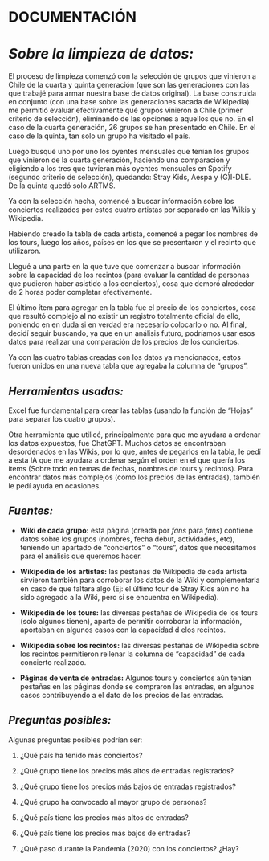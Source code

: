 # __DOCUMENTACIÓN__ 

# *__Sobre la limpieza de datos:__* 

El proceso de limpieza comenzó con la selección de grupos que vinieron a Chile de la cuarta y quinta generación (que son las generaciones con las que trabajé para armar nuestra base de datos original). La base construida en conjunto (con una base sobre las generaciones sacada de Wikipedia) me permitió evaluar efectivamente qué grupos vinieron a Chile (primer criterio de selección), eliminando de las opciones a aquellos que no. En el caso de la cuarta generación, 26 grupos se han presentado en Chile. En el caso de la quinta, tan solo un grupo ha visitado el país. 

Luego busqué uno por uno los oyentes mensuales que tenían los grupos que vinieron de la cuarta generación, haciendo una comparación y eligiendo a los tres que tuvieran más oyentes mensuales en Spotify (segundo criterio de selección), quedando: Stray Kids, Aespa y (G)I-DLE. De la quinta quedó solo ARTMS. 

Ya con la selección hecha, comencé a buscar información sobre los conciertos realizados por estos cuatro artistas por separado en las Wikis y Wikipedia.  

Habiendo creado la tabla de cada artista, comencé a pegar los nombres de los tours, luego los años, países en los que se presentaron y el recinto que utilizaron. 

Llegué a una parte en la que tuve que comenzar a buscar información sobre la capacidad de los recintos (para evaluar la cantidad de personas que pudieron haber asistido a los conciertos), cosa que demoró alrededor de 2 horas poder completar efectivamente. 

El último ítem para agregar en la tabla fue el precio de los conciertos, cosa que resultó complejo al no existir un registro totalmente oficial de ello, poniendo en en duda si en verdad era necesario colocarlo o no. Al final, decidí seguir buscando, ya que en un análisis futuro, podríamos usar esos datos para realizar una comparación de los precios de los conciertos. 

Ya con las cuatro tablas creadas con los datos ya mencionados, estos fueron unidos en una nueva tabla que agregaba la columna de “grupos”. 

## *__Herramientas usadas:__* 

Excel fue fundamental para crear las tablas (usando la función de “Hojas” para separar los cuatro grupos).  

Otra herramienta que utilicé, principalmente para que me ayudara a ordenar los datos expuestos, fue ChatGPT. Muchos datos se encontraban desordenados en las Wikis, por lo que, antes de pegarlos en la tabla, le pedí a esta IA que me ayudara a ordenar según el orden en el que quería los ítems (Sobre todo en temas de fechas, nombres de tours y recintos). Para encontrar datos más complejos (como los precios de las entradas), también le pedí ayuda en ocasiones.  

## *__Fuentes:__* 

- __Wiki de cada grupo:__ esta página (creada por *fans* para *fans*) contiene datos sobre los grupos (nombres, fecha debut, actividades, etc), teniendo un apartado de “conciertos” o “tours”, datos que necesitamos para el análisis que queremos hacer.  

- __Wikipedia de los artistas:__ las pestañas de Wikipedia de cada artista sirvieron también para corroborar los datos de la Wiki y complementarla en caso de que faltara algo (Ej: el último tour de Stray Kids aún no ha sido agregado a la Wiki, pero sí se encuentra en Wikipedia). 

- __Wikipedia de los tours:__ las diversas pestañas de Wikipedia de los tours (solo algunos tienen), aparte de permitir corroborar la información, aportaban en algunos casos con la capacidad d elos recintos. 

- __Wikipedia sobre los recintos:__ las diversas pestañas de Wikipedia sobre los recintos permitieron rellenar la columna de “capacidad” de cada concierto realizado.  

- __Páginas de venta de entradas:__ Algunos tours y conciertos aún tenían pestañas en las páginas donde se compraron las entradas, en algunos casos contribuyendo a el dato de los precios de las entradas. 

## *__Preguntas posibles:__* 

Algunas preguntas posibles podrían ser: 

1. ¿Qué país ha tenido más conciertos? 

2. ¿Qué grupo tiene los precios más altos de entradas registrados? 

3. ¿Qué grupo tiene los precios más bajos de entradas registrados? 

4. ¿Qué grupo ha convocado al mayor grupo de personas? 

5. ¿Qué país tiene los precios más altos de entradas? 

6. ¿Qué país tiene los precios más bajos de entradas? 

7. ¿Qué paso durante la Pandemia (2020) con los conciertos? ¿Hay? 
